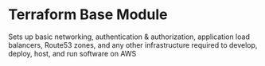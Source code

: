 # Terraform Base Module

Sets up basic networking, authentication & authorization, application load balancers, Route53 zones, and any other
infrastructure required to develop, deploy, host, and run software on AWS
